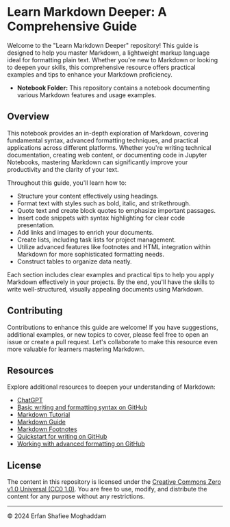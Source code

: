 # Learn Markdown Deeper: A Comprehensive Guide

Welcome to the "Learn Markdown Deeper" repository! This guide is designed to help you master Markdown, a lightweight markup language ideal for formatting plain text. Whether you're new to Markdown or looking to deepen your skills, this comprehensive resource offers practical examples and tips to enhance your Markdown proficiency.

- **Notebook Folder:** This repository contains a notebook documenting various Markdown features and usage examples.

## Overview

This notebook provides an in-depth exploration of Markdown, covering fundamental syntax, advanced formatting techniques, and practical applications across different platforms. Whether you're writing technical documentation, creating web content, or documenting code in Jupyter Notebooks, mastering Markdown can significantly improve your productivity and the clarity of your text.

Throughout this guide, you'll learn how to:
- Structure your content effectively using headings.
- Format text with styles such as bold, italic, and strikethrough.
- Quote text and create block quotes to emphasize important passages.
- Insert code snippets with syntax highlighting for clear code presentation.
- Add links and images to enrich your documents.
- Create lists, including task lists for project management.
- Utilize advanced features like footnotes and HTML integration within Markdown for more sophisticated formatting needs.
- Construct tables to organize data neatly.

Each section includes clear examples and practical tips to help you apply Markdown effectively in your projects. By the end, you'll have the skills to write well-structured, visually appealing documents using Markdown.

## Contributing

Contributions to enhance this guide are welcome! If you have suggestions, additional examples, or new topics to cover, please feel free to open an issue or create a pull request. Let's collaborate to make this resource even more valuable for learners mastering Markdown.

## Resources

Explore additional resources to deepen your understanding of Markdown:

- [ChatGPT](https://chatgpt.com/)
- [Basic writing and formatting syntax on GitHub](https://docs.github.com/en/get-started/writing-on-github/getting-started-with-writing-and-formatting-on-github/basic-writing-and-formatting-syntax)
- [Markdown Tutorial](https://www.markdowntutorial.com/)
- [Markdown Guide](https://www.markdownguide.org/)
- [Markdown Footnotes](https://tiiny.host/blog/markdown-footnotes/#markdown-footnote-fundamentals)
- [Quickstart for writing on GitHub](https://docs.github.com/en/get-started/writing-on-github/getting-started-with-writing-and-formatting-on-github/quickstart-for-writing-on-github)
- [Working with advanced formatting on GitHub](https://docs.github.com/en/get-started/writing-on-github/working-with-advanced-formatting)

## License

The content in this repository is licensed under the [Creative Commons Zero v1.0 Universal (CC0 1.0)](https://creativecommons.org/publicdomain/zero/1.0/). You are free to use, modify, and distribute the content for any purpose without any restrictions.

---

© 2024 Erfan Shafiee Moghaddam
